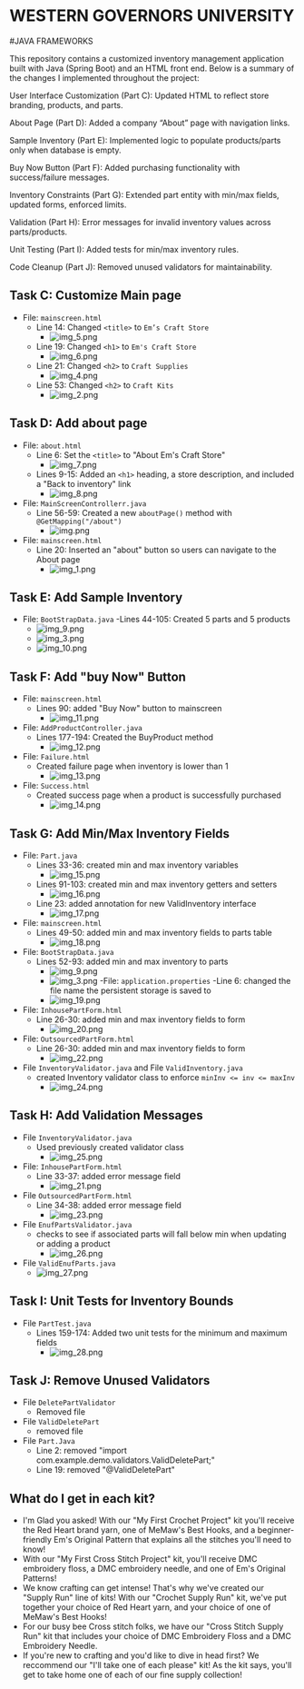 # WESTERN GOVERNORS UNIVERSITY 
#JAVA FRAMEWORKS

This repository contains a customized inventory management application built with Java (Spring Boot) and an HTML front end.
Below is a summary of the changes I implemented throughout the project:

User Interface Customization (Part C): Updated HTML to reflect store branding, products, and parts.

About Page (Part D): Added a company “About” page with navigation links.

Sample Inventory (Part E): Implemented logic to populate products/parts only when database is empty.

Buy Now Button (Part F): Added purchasing functionality with success/failure messages.

Inventory Constraints (Part G): Extended part entity with min/max fields, updated forms, enforced limits.

Validation (Part H): Error messages for invalid inventory values across parts/products.

Unit Testing (Part I): Added tests for min/max inventory rules.

Code Cleanup (Part J): Removed unused validators for maintainability.
## Task C: Customize Main page
- File: `mainscreen.html`
  - Line 14: Changed `<title>` to `Em’s Craft Store`
    - ![img_5.png](img_5.png)
  - Line 19: Changed `<h1>` to `Em's Craft Store`
    - ![img_6.png](img_6.png)
  - Line 21: Changed `<h2>` to `Craft Supplies`
    - ![img_4.png](img_4.png)
  - Line 53: Changed `<h2>` to `Craft Kits`
    - ![img_2.png](img_2.png)
## Task D: Add about page
- File: `about.html`
  - Line 6: Set the `<title>` to "About Em's Craft Store"
    - ![img_7.png](img_7.png)
  - Lines 9-15: Added an `<h1>` heading, a store description, and included a "Back to inventory" link
    - ![img_8.png](img_8.png)
- File: `MainScreenControllerr.java`
  - Line 56-59: Created a new `aboutPage()` method with `@GetMapping("/about")` 
    - ![img.png](img.png)
- File: `mainscreen.html`
  - Line 20: Inserted an "about" button so users can navigate to the About page
    - ![img_1.png](img_1.png)

## Task E: Add Sample Inventory
- File: `BootStrapData.java`
  -Lines 44-105: Created 5 parts and 5 products 
  - ![img_9.png](img_9.png)
  - ![img_3.png](img_3.png)
  - ![img_10.png](img_10.png)
## Task F: Add "buy Now" Button
- File: `mainscreen.html`
  - Lines 90: added "Buy Now" button to mainscreen
    - ![img_11.png](img_11.png)
- File: `AddProductController.java`
  - Lines 177-194: Created the BuyProduct method
    - ![img_12.png](img_12.png)
- File: `Failure.html`
  - Created failure page when inventory is lower than 1
    - ![img_13.png](img_13.png)
- File: `Success.html`
  - Created success page when a product is successfully purchased
    - ![img_14.png](img_14.png)
  
## Task G: Add Min/Max Inventory Fields
- File: `Part.java`
  - Lines 33-36: created min and max inventory variables
    - ![img_15.png](img_15.png)
  - Lines 91-103: created min and max inventory getters and setters
    - ![img_16.png](img_16.png)
  - Line 23: added annotation for new ValidInventory interface
    - ![img_17.png](img_17.png)
- File: `mainscreen.html`
  - Lines 49-50: added min and max inventory fields to parts table
    - ![img_18.png](img_18.png)
- File: `BootStrapData.java`
  - Lines 52-93: added min and max inventory to parts
    - ![img_9.png](img_9.png)
    - ![img_3.png](img_3.png)
-File: `application.properties`
  -Line 6: changed the file name the persistent storage is saved to
    - ![img_19.png](img_19.png)
- File: `InhousePartForm.html`
  - Line 26-30: added min and max inventory fields to form
    - ![img_20.png](img_20.png)
- File: `OutsourcedPartForm.html`
  - Line 26-30: added min and max inventory fields to form
    - ![img_22.png](img_22.png)
- File `InventoryValidator.java` and File `ValidInventory.java`
  - created Inventory validator class to enforce `minInv <= inv <= maxInv`
    - ![img_24.png](img_24.png)

  
## Task H: Add Validation Messages
- File `InventoryValidator.java`
  - Used previously created validator class
    - ![img_25.png](img_25.png)
- File: `InhousePartForm.html`
  - Line 33-37: added error message field
    - ![img_21.png](img_21.png)
- File `OutsourcedPartForm.html`
  - Line 34-38: added error message field
    - ![img_23.png](img_23.png)
- File `EnufPartsValidator.java`
  - checks to see if associated parts will fall below min when updating or adding a product
    - ![img_26.png](img_26.png)
- File `ValidEnufParts.java`
    - ![img_27.png](img_27.png)

## Task I: Unit Tests for Inventory Bounds
- File `PartTest.java`
  - Lines 159-174: Added two unit tests for the minimum and maximum fields
    - ![img_28.png](img_28.png)

## Task J: Remove Unused Validators
- File `DeletePartValidator`
  - Removed file
- File `ValidDeletePart`
  - removed file
- File `Part.Java`
  - Line 2: removed "import com.example.demo.validators.ValidDeletePart;"
  - Line 19: removed "@ValidDeletePart"

## What do I get in each kit?
- I'm Glad you asked! With our "My First Crochet Project" kit you'll receive the Red Heart brand yarn, one of MeMaw's Best Hooks, and a beginner-friendly Em's Original Pattern that explains all the stitches you'll need to know! 
- With our "My First Cross Stitch Project" kit, you'll receive DMC embroidery floss, a DMC embroidery needle, and one of Em's Original Patterns!
- We know crafting can get intense! That's why we've created our "Supply Run" line of kits! With our "Crochet Supply Run" kit, we've put together your choice of Red Heart yarn, and your choice of one of MeMaw's Best Hooks!
- For our busy bee Cross stitch folks, we have our "Cross Stitch Supply Run" kit that includes your choice of DMC Embroidery Floss and a DMC Embroidery Needle. 
- If you're new to crafting and you'd like to dive in head first? We reccommend our "I'll take one of each please" kit! As the kit says, you'll get to take home one of each of our fine supply collection!
